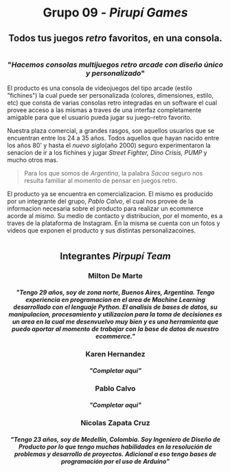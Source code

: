 # <h1 align="center">Grupo 09 - _Pirupí Games_</h1>

## <h2 align="center">Todos tus juegos _retro_ favoritos, en una consola.</h2>

#

### <h3 align="center">"_Hacemos consolas multijuegos retro arcade con diseño único y personalizado_"</h3>

El producto es una consola de videojuegos del tipo arcade (estilo "fichines") la cual puede ser personalizada (colores, dimensiones, estilo, etc) que consta de varias consolas retro integradas en un software el cual provee acceso a las mismas a traves de una interfaz completamente amigable para que el usuario pueda jugar su juego-retro favorito.

Nuestra plaza comercial, a grandes rasgos, son aquellos usuarios que se encuentran entre los 24 a 35 años.
Todos aquellos que hayan nacido entre los años 80' y hasta el _nuevo siglo_(año 2000) seguro experimentaron la senacion de ir a los fichines y jugar _Street Fighter, Dino Crisis, PUMP_ y mucho otros mas.

> Para los que somos de _Argentina_, la palabra _Sacoa_ seguro nos resulta familiar al momento de pensar en juegos retro.


El producto ya se encuentra en comercializacion. El mismo es producido por un integrante del grupo, _Pablo Calvo_, el cual nos provee de la informacion necesaria sobre el producto para realizar un ecommerce acorde al mismo. Su medio de contacto y distribucion, por el momento, es a traves de la plataforma de Instagram. En la misma se cuenta con un fotos y videos que exponen el producto y sus distintas personalizacoines.

#

#### <h2 align="center">Integrantes _Pirpupí Team_</h2>

<h3 align="center">Milton De Marte</h3>

<h5 align="center">"Tengo 29 años, soy de zona norte, Buenos Aires, Argentina. Tengo experiencia en programacion en el area de Machine Learning desarrollado con el lenguaje Python. El analisis de bases de datos, su manipulacion, procesamiento y utilizacion para la toma de decisiones es un area en la cual me desenvuelvo muy bien y es una herramienta que puedo aportar al momento de trabajar con la base de datos de nuestro ecommerce."</h5>

<h3 align="center">Karen Hernandez</h3>

<h5 align="center">"Completar aqui"</h5>

<h3 align="center">Pablo Calvo</h3>

<h5 align="center">"Completar aqui"</h5>

<h3 align="center">Nicolas Zapata Cruz</h3>

<h5 align="center">"Tengo 23 años, soy de Medellín, Colombia.
Soy Ingeniero de Diseño de Producto por lo que tengo muchas habilidades en la resolución de problemas y desarrollo de proyectos. Adicional a eso tengo bases de programación por el uso de Arduino"</h5>
